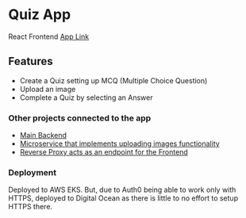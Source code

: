 # Quiz App

React Frontend
[App Link](https://quiz-app-frontend-fqdpa.ondigitalocean.app/)

## Features

- Create a Quiz setting up MCQ (Multiple Choice Question)
- Upload an image
- Complete a Quiz by selecting an Answer

### Other projects connected to the app

- [Main Backend](https://github.com/noyan-alimov/quiz-app-main-backend)
- [Microservice that implements uploading images functionality](https://github.com/noyan-alimov/quiz-app-image-upload)
- [Reverse Proxy acts as an endpoint for the Frontend](https://github.com/noyan-alimov/quiz-app-reverse-proxy)

### Deployment

Deployed to AWS EKS.
But, due to Auth0 being able to work only with HTTPS, deployed to Digital Ocean as there is little to no effort to setup HTTPS there.
